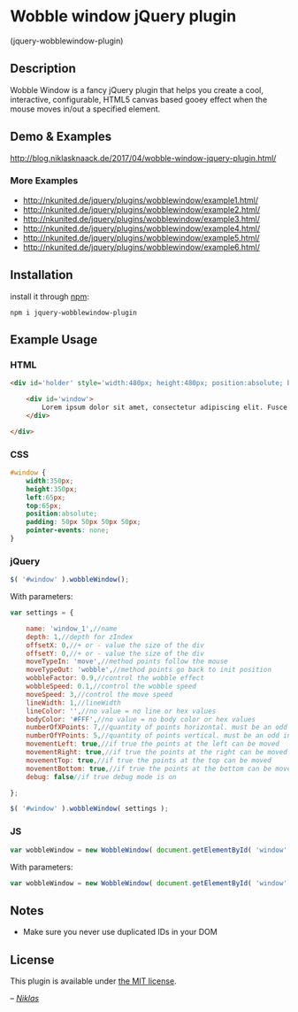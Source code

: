 # Wobble window jQuery plugin
(jquery-wobblewindow-plugin)

## Description

Wobble Window is a fancy jQuery plugin that helps you create a cool, interactive, configurable, HTML5 canvas based gooey effect when the mouse moves in/out a specified element.

## Demo & Examples

<http://blog.niklasknaack.de/2017/04/wobble-window-jquery-plugin.html/>

### More Examples

* <http://nkunited.de/jquery/plugins/wobblewindow/example1.html/>
* <http://nkunited.de/jquery/plugins/wobblewindow/example2.html/>
* <http://nkunited.de/jquery/plugins/wobblewindow/example3.html/>
* <http://nkunited.de/jquery/plugins/wobblewindow/example4.html/>
* <http://nkunited.de/jquery/plugins/wobblewindow/example5.html/>
* <http://nkunited.de/jquery/plugins/wobblewindow/example6.html/>

## Installation

install it through [npm](https://www.npmjs.com/):

```
npm i jquery-wobblewindow-plugin
```

## Example Usage

### HTML

```html
<div id='holder' style='width:480px; height:480px; position:absolute; background-color: #562A72'>

    <div id='window'>
        Lorem ipsum dolor sit amet, consectetur adipiscing elit. Fusce ac elementum tortor, eget efficitur quam. Quisque eu erat dui. Etiam ut mauris at dui feugiat eleifend id vel arcu. Praesent commodo orci quis scelerisque congue. Cras ac mauris quam. Nunc ipsum tortor, lobortis et arcu et, imperdiet maximus massa. Vestibulum ante ipsum primis in faucibus orci luctus et ultrices posuere cubilia Curae; Ut aliquam pretium augue.
    </div>

</div>
```
### CSS

```css
#window {
    width:350px; 
    height:350px; 
    left:65px; 
    top:65px; 
    position:absolute;
    padding: 50px 50px 50px 50px;
    pointer-events: none;
}
```

### jQuery

```js
$( '#window' ).wobbleWindow();
```

With parameters:

```js
var settings = {

    name: 'window_1',//name
    depth: 1,//depth for zIndex
    offsetX: 0,//+ or - value the size of the div
    offsetY: 0,//+ or - value the size of the div
    moveTypeIn: 'move',//method points follow the mouse
    moveTypeOut: 'wobble',//method points go back to init position
    wobbleFactor: 0.9,//control the wobble effect
    wobbleSpeed: 0.1,//control the wobble speed
    moveSpeed: 3,//control the move speed
    lineWidth: 1,//lineWidth
    lineColor: '',//no value = no line or hex values
    bodyColor: '#FFF',//no value = no body color or hex values
    numberOfXPoints: 7,//quantity of points horizontal. must be an odd int
    numberOfYPoints: 5,//quantity of points vertical. must be an odd int
    movementLeft: true,//if true the points at the left can be moved
    movementRight: true,//if true the points at the right can be moved
    movementTop: true,//if true the points at the top can be moved
    movementBottom: true,//if true the points at the bottom can be moved
    debug: false//if true debug mode is on

};
```

```js
$( '#window' ).wobbleWindow( settings );
```

### JS

```js
var wobbleWindow = new WobbleWindow( document.getElementById( 'window' ) );
```

With parameters:

```js
var wobbleWindow = new WobbleWindow( document.getElementById( 'window' ), settings );
```

## Notes

* Make sure you never use duplicated IDs in your DOM

## License

This plugin is available under [the MIT license](http://mths.be/mit).

_– [Niklas](http://niklasknaack.de/)_